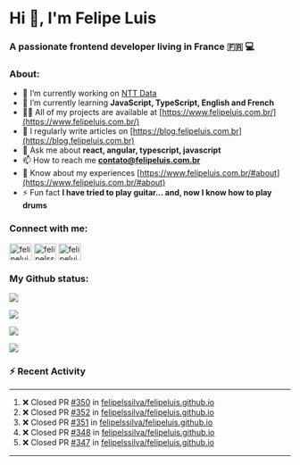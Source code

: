<h1 align="left">Hi 👋, I'm Felipe Luis</h1>
<h3 align="left">A passionate frontend developer living in France 🇫🇷 💻</h3>

<h3 align="left">About:</h3>

- 🔭 I’m currently working on [NTT Data](https://nttdata-solutions.com/)
- 🌱 I’m currently learning **JavaScript, TypeScript, English and French**
- 👨‍💻 All of my projects are available at [https://www.felipeluis.com.br/](https://www.felipeluis.com.br/)
- 📝 I regularly write articles on [https://blog.felipeluis.com.br](https://blog.felipeluis.com.br)
- 💬 Ask me about **react, angular, typescript, javascript**
- 📫 How to reach me **contato@felipeluis.com.br**
- 📄 Know about my experiences [https://www.felipeluis.com.br/#about](https://www.felipeluis.com.br/#about)
- ⚡ Fun fact **I have tried to play guitar... and, now I know how to play drums**

<h3 align="left">Connect with me:</h3>
<p align="left">
<a href="https://twitter.com/felipeluisss" target="blank"><img align="center" src="https://raw.githubusercontent.com/rahuldkjain/github-profile-readme-generator/master/src/images/icons/Social/twitter.svg" alt="felipeluisss" height="30" width="40" /></a>
<a href="https://linkedin.com/in/felipelssilva" target="blank"><img align="center" src="https://raw.githubusercontent.com/rahuldkjain/github-profile-readme-generator/master/src/images/icons/Social/linked-in-alt.svg" alt="felipelssilva" height="30" width="40" /></a>
<a href="https://instagram.com/felipeluis.js" target="blank"><img align="center" src="https://raw.githubusercontent.com/rahuldkjain/github-profile-readme-generator/master/src/images/icons/Social/instagram.svg" alt="felipeluiss" height="30" width="40" /></a>
</p>

<h3 align="left">My Github status:</h3>

<p align="left"><img align="center" src="https://github-profile-trophy.vercel.app/?username=felipelssilva&margin-w=15&margin-h=15&column=-1"/></p>
<p align="left"><img align="center" src="https://github-readme-streak-stats.herokuapp.com/?user=felipelssilva&" /></p>
<p align="left"><img align="center" src="https://github-readme-stats.vercel.app/api?username=felipelssilva&show_icons=true&locale=en" /></p>
<p align="left"><img align="center" src="https://github-readme-stats.vercel.app/api/top-langs?username=felipelssilva&show_icons=true&locale=en&layout=compact" /></p>

### :zap: Recent Activity

---

<!--START_SECTION:activity-->
1. ❌ Closed PR [#350](https://github.com/felipelssilva/felipeluis.github.io/pull/350) in [felipelssilva/felipeluis.github.io](https://github.com/felipelssilva/felipeluis.github.io)
2. ❌ Closed PR [#352](https://github.com/felipelssilva/felipeluis.github.io/pull/352) in [felipelssilva/felipeluis.github.io](https://github.com/felipelssilva/felipeluis.github.io)
3. ❌ Closed PR [#351](https://github.com/felipelssilva/felipeluis.github.io/pull/351) in [felipelssilva/felipeluis.github.io](https://github.com/felipelssilva/felipeluis.github.io)
4. ❌ Closed PR [#348](https://github.com/felipelssilva/felipeluis.github.io/pull/348) in [felipelssilva/felipeluis.github.io](https://github.com/felipelssilva/felipeluis.github.io)
5. ❌ Closed PR [#347](https://github.com/felipelssilva/felipeluis.github.io/pull/347) in [felipelssilva/felipeluis.github.io](https://github.com/felipelssilva/felipeluis.github.io)
<!--END_SECTION:activity-->


---
